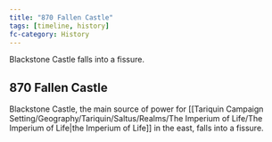 ```yaml
---
title: "870 Fallen Castle"
tags: [timeline, history]
fc-category: History
---
```

<span class='ob-timelines'
	data-date='870-00-00-00'
	data-title='Fallen Castle'
	data-class='orange'>Blackstone Castle falls into a fissure.</span>
## 870 Fallen Castle
Blackstone Castle, the main source of power for [[Tariquin Campaign Setting/Geography/Tariquin/Saltus/Realms/The Imperium of Life/The Imperium of Life|the Imperium of Life]] in the east, falls into a fissure.